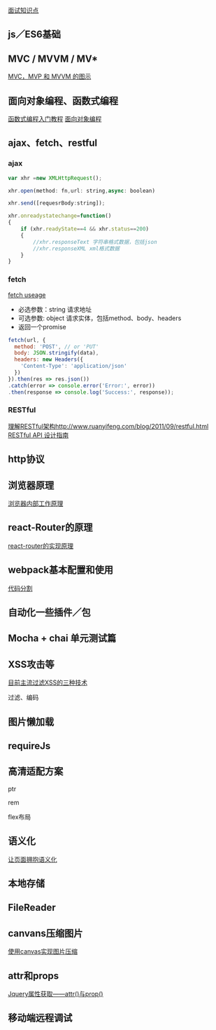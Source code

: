 
[面试知识点](https://note.youdao.com/share/?id=146eeabed847c0289a287701ec10c758&type=notebook#/)

## js／ES6基础

## MVC / MVVM / MV*
[MVC，MVP 和 MVVM 的图示](http://www.ruanyifeng.com/blog/2015/02/mvcmvp_mvvm.html)

## 面向对象编程、函数式编程

[函数式编程入门教程](http://www.ruanyifeng.com/blog/2017/02/fp-tutorial.html)
[面向对象编程](https://www.liaoxuefeng.com/wiki/0014316089557264a6b348958f449949df42a6d3a2e542c000/0014318645694388f1f10473d7f416e9291616be8367ab5000)

## ajax、fetch、restful

### ajax
```js
var xhr =new XMLHttpRequest();

xhr.open(method: fn,url: string,async: boolean)

xhr.send([requesrBody:string]);

xhr.onreadystatechange=function()
{
    if (xhr.readyState==4 && xhr.status==200)
    {
        //xhr.responseText 字符串格式数据，包括json
        //xhr.responseXML xml格式数据
    }
}
```


### fetch

[fetch useage](https://developer.mozilla.org/en-US/docs/Web/API/Fetch_API/Using_Fetch)

- 必选参数：string 请求地址
- 可选参数: object 请求实体，包括method、body、headers
- 返回一个promise

```js
fetch(url, {
  method: 'POST', // or 'PUT'
  body: JSON.stringify(data),
  headers: new Headers({
    'Content-Type': 'application/json'
  })
}).then(res => res.json())
.catch(error => console.error('Error:', error))
.then(response => console.log('Success:', response));
```

### RESTful
[理解RESTful架构]()http://www.ruanyifeng.com/blog/2011/09/restful.html
[RESTful API 设计指南](http://www.ruanyifeng.com/blog/2014/05/restful_api)

## http协议

## 浏览器原理

[浏览器内部工作原理](https://www.cnblogs.com/rainy-shurun/p/5603686.html)

## react-Router的原理

[react-router的实现原理](https://segmentfault.com/a/1190000004527878)

## webpack基本配置和使用

[代码分割](http://www.css88.com/doc/webpack2/guides/code-splitting-require/)

## 自动化一些插件／包

## Mocha + chai 单元测试篇

## XSS攻击等
[目前主流过滤XSS的三种技术](https://www.cnblogs.com/dadonggg/p/7797299.html)

过滤、编码

## 图片懒加载

[](https://segmentfault.com/a/1190000010744417)

## requireJs


## 高清适配方案

ptr

rem

flex布局

## 语义化
[让页面拥抱语义化](http://www.cnblogs.com/yzg1/p/5091775.html)

## 本地存储


## FileReader


## canvans压缩图片

[使用canvas实现图片压缩](https://segmentfault.com/a/1190000009308553)

## attr和props

[Jquery属性获取——attr()与prop()](http://www.cnblogs.com/yzg1/p/5646376.html)

## 移动端远程调试